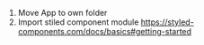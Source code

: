 1. Move App to own folder
2. Import stiled component module
   https://styled-components.com/docs/basics#getting-started
